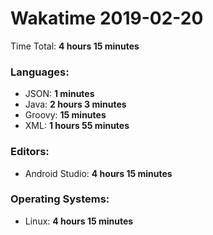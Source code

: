 # Wakatime 2019-02-20

Time Total: **4 hours 15 minutes**

### Languages:
- JSON: **1 minutes** 
- Java: **2 hours 3 minutes** 
- Groovy: **15 minutes** 
- XML: **1 hours 55 minutes** 

### Editors:
- Android Studio: **4 hours 15 minutes** 

### Operating Systems:
- Linux: **4 hours 15 minutes** 

